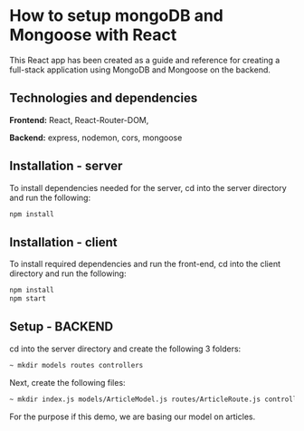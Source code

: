 # How to setup mongoDB and Mongoose with React

This React app has been created as a guide and reference for creating a full-stack application using MongoDB and Mongoose on the backend.

## Technologies and dependencies
**Frontend:** React, React-Router-DOM,

**Backend:** express, nodemon, cors, mongoose

  


## Installation - server
To install dependencies needed for the server, cd into the server directory and run the following:

```bash
npm install
```

## Installation - client
To install required dependencies and run the front-end, cd into the client directory and run the following:

```bash
npm install
npm start
```

## Setup - BACKEND
cd into the server directory and create the following 3 folders:

```bash
~ mkdir models routes controllers
```
Next, create the following files:
```bash
~ mkdir index.js models/ArticleModel.js routes/ArticleRoute.js controllers/ArticleController.js
```
For the purpose if this demo, we are basing our model on articles.
